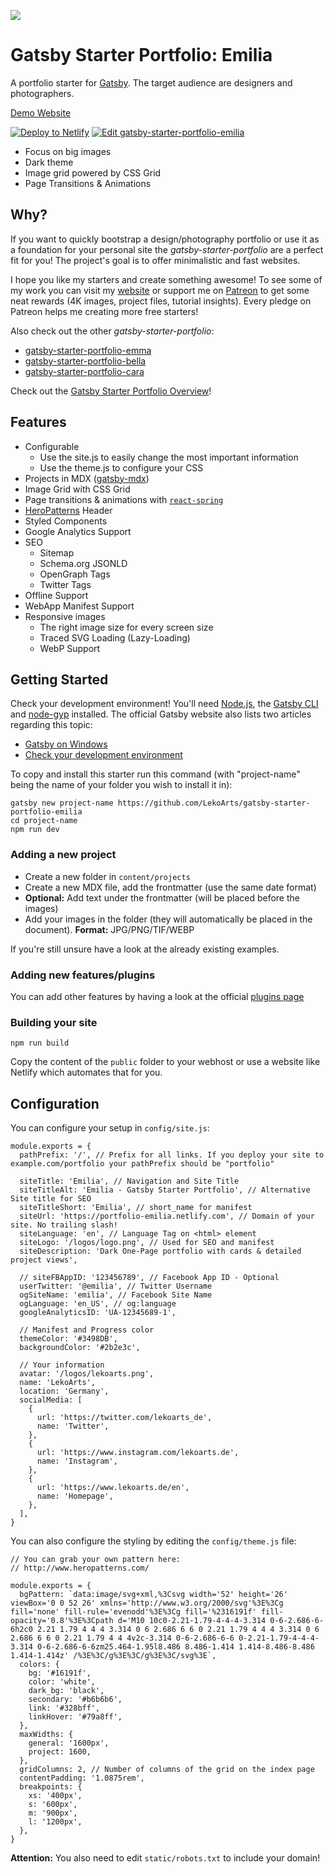 ![](https://i.imgur.com/xPj0ICn.png)

# Gatsby Starter Portfolio: Emilia

A portfolio starter for [Gatsby](https://www.gatsbyjs.org/). The target audience are designers and photographers.

[Demo Website](https://portfolio-emilia.netlify.com/)

[![Deploy to Netlify](https://www.netlify.com/img/deploy/button.svg)](https://app.netlify.com/start/deploy?repository=https://github.com/LeKoArts/gatsby-starter-portfolio-emilia) [![Edit gatsby-starter-portfolio-emilia](https://codesandbox.io/static/img/play-codesandbox.svg)](https://codesandbox.io/s/github/LekoArts/gatsby-starter-portfolio-emilia/tree/master/)

- Focus on big images
- Dark theme
- Image grid powered by CSS Grid
- Page Transitions & Animations

## Why?

If you want to quickly bootstrap a design/photography portfolio or use it as a foundation for your personal site the _gatsby-starter-portfolio_ are a perfect fit for you! The project's goal is to offer minimalistic and fast websites.

I hope you like my starters and create something awesome! To see some of my work you can visit my [website](https://www.lekoarts.de) or support me on [Patreon](https://www.patreon.com/lekoarts) to get some neat rewards (4K images, project files, tutorial insights). Every pledge on Patreon helps me creating more free starters!

Also check out the other _gatsby-starter-portfolio_:

- [gatsby-starter-portfolio-emma](https://github.com/LekoArts/gatsby-starter-portfolio-emma)
- [gatsby-starter-portfolio-bella](https://github.com/LekoArts/gatsby-starter-portfolio-bella)
- [gatsby-starter-portfolio-cara](https://github.com/LekoArts/gatsby-starter-portfolio-cara)

Check out the [Gatsby Starter Portfolio Overview](https://gatsby-starter-portfolio.netlify.com/)!

## Features

- Configurable
  - Use the site.js to easily change the most important information
  - Use the theme.js to configure your CSS
- Projects in MDX ([gatsby-mdx](https://github.com/ChristopherBiscardi/gatsby-mdx))
- Image Grid with CSS Grid
- Page transitions & animations with [`react-spring`](https://github.com/react-spring/react-spring)
- [HeroPatterns](http://www.heropatterns.com/) Header
- Styled Components
- Google Analytics Support
- SEO
  - Sitemap
  - Schema.org JSONLD
  - OpenGraph Tags
  - Twitter Tags
- Offline Support
- WebApp Manifest Support
- Responsive images
  - The right image size for every screen size
  - Traced SVG Loading (Lazy-Loading)
  - WebP Support

## Getting Started

Check your development environment! You'll need [Node.js](https://nodejs.org/en/), the [Gatsby CLI](https://www.gatsbyjs.org/docs/) and [node-gyp](https://github.com/nodejs/node-gyp#installation) installed. The official Gatsby website also lists two articles regarding this topic:

- [Gatsby on Windows](https://www.gatsbyjs.org/docs/gatsby-on-windows/)
- [Check your development environment](https://www.gatsbyjs.org/tutorial/part-zero/)

To copy and install this starter run this command (with "project-name" being the name of your folder you wish to install it in):

```
gatsby new project-name https://github.com/LekoArts/gatsby-starter-portfolio-emilia
cd project-name
npm run dev
```

### Adding a new project

- Create a new folder in `content/projects`
- Create a new MDX file, add the frontmatter (use the same date format)
- **Optional:** Add text under the frontmatter (will be placed before the images)
- Add your images in the folder (they will automatically be placed in the document). **Format:** JPG/PNG/TIF/WEBP

If you're still unsure have a look at the already existing examples.

### Adding new features/plugins

You can add other features by having a look at the official [plugins page](https://www.gatsbyjs.org/docs/plugins/)

### Building your site

```
npm run build
```

Copy the content of the `public` folder to your webhost or use a website like Netlify which automates that for you.

## Configuration

You can configure your setup in `config/site.js`:

```JS
module.exports = {
  pathPrefix: '/', // Prefix for all links. If you deploy your site to example.com/portfolio your pathPrefix should be "portfolio"

  siteTitle: 'Emilia', // Navigation and Site Title
  siteTitleAlt: 'Emilia - Gatsby Starter Portfolio', // Alternative Site title for SEO
  siteTitleShort: 'Emilia', // short_name for manifest
  siteUrl: 'https://portfolio-emilia.netlify.com', // Domain of your site. No trailing slash!
  siteLanguage: 'en', // Language Tag on <html> element
  siteLogo: '/logos/logo.png', // Used for SEO and manifest
  siteDescription: 'Dark One-Page portfolio with cards & detailed project views',

  // siteFBAppID: '123456789', // Facebook App ID - Optional
  userTwitter: '@emilia', // Twitter Username
  ogSiteName: 'emilia', // Facebook Site Name
  ogLanguage: 'en_US', // og:language
  googleAnalyticsID: 'UA-12345689-1',

  // Manifest and Progress color
  themeColor: '#3498DB',
  backgroundColor: '#2b2e3c',

  // Your information
  avatar: '/logos/lekoarts.png',
  name: 'LekoArts',
  location: 'Germany',
  socialMedia: [
    {
      url: 'https://twitter.com/lekoarts_de',
      name: 'Twitter',
    },
    {
      url: 'https://www.instagram.com/lekoarts.de',
      name: 'Instagram',
    },
    {
      url: 'https://www.lekoarts.de/en',
      name: 'Homepage',
    },
  ],
}
```

You can also configure the styling by editing the `config/theme.js` file:

```JS
// You can grab your own pattern here:
// http://www.heropatterns.com/

module.exports = {
  bgPattern: `data:image/svg+xml,%3Csvg width='52' height='26' viewBox='0 0 52 26' xmlns='http://www.w3.org/2000/svg'%3E%3Cg fill='none' fill-rule='evenodd'%3E%3Cg fill='%2316191f' fill-opacity='0.8'%3E%3Cpath d='M10 10c0-2.21-1.79-4-4-4-3.314 0-6-2.686-6-6h2c0 2.21 1.79 4 4 4 3.314 0 6 2.686 6 6 0 2.21 1.79 4 4 4 3.314 0 6 2.686 6 6 0 2.21 1.79 4 4 4v2c-3.314 0-6-2.686-6-6 0-2.21-1.79-4-4-4-3.314 0-6-2.686-6-6zm25.464-1.95l8.486 8.486-1.414 1.414-8.486-8.486 1.414-1.414z' /%3E%3C/g%3E%3C/g%3E%3C/svg%3E`,
  colors: {
    bg: '#16191f',
    color: 'white',
    dark_bg: 'black',
    secondary: '#b6b6b6',
    link: '#328bff',
    linkHover: '#79a8ff',
  },
  maxWidths: {
    general: '1600px',
    project: 1600,
  },
  gridColumns: 2, // Number of columns of the grid on the index page
  contentPadding: '1.0875rem',
  breakpoints: {
    xs: '400px',
    s: '600px',
    m: '900px',
    l: '1200px',
  },
}
```

**Attention:** You also need to edit `static/robots.txt` to include your domain!
